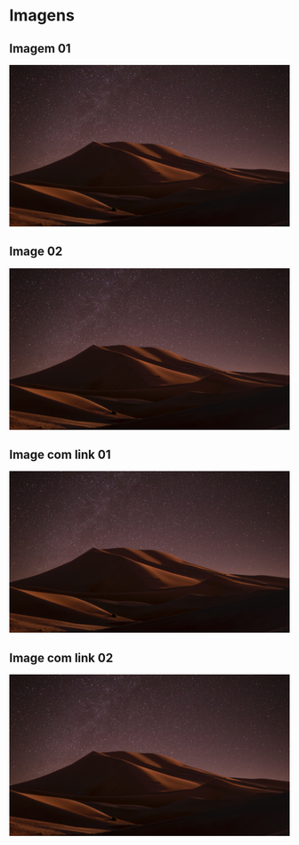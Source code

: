 # Imagens

## Imagem 01

![Markdown](img/img11.jpg)

## Image 02

![Markdown][image]

[image]: img/img11.jpg

## Image com link 01

[![Background](img/img11.jpg)](http://www.google.com)

## Image com link 02

[link]: http://www.google.com "Google"
[image]: img/img11.jpg

[![Background][image]][link]